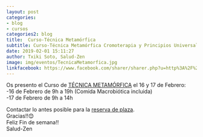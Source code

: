 ```yaml
---
layout: post
categories:
- blog
- cursos
categories2: blog
title:  Curso-Técnica Metamórfica
subtitle: Curso-Técnica Metamórfica Cromoterapia y Principios Universales Integrados
date: 2019-02-01 15:11:27
author: Txiki Soto, Salud-Zen
image: img/eventos/TecnicaMetamorfica.jpg
linkfacebook: https://www.facebook.com/sharer/sharer.php?u=http%3A%2F%2Fwww.salud-zen.com%2Fblog%2F2019%2F02%2F01%2Fcurso-tecnica-metamorfica.html&amp;src=sdkpreparse
---
```


Os presento el Curso de [TÉCNICA METAMÓRFICA][curso] el 16 y 17 de Febrero:  
  -16 de Febrero de 9h a 19h (Comida Macrobiótica incluida)  
  -17 de Febrero de 9h a 14h  

Contactar lo antes posible para la <a href="mailto:estilodevida@salud-zen.com?Subject=Curso Técnica Metamórfica-Reserva de Plaza&body=%0A%0A Me gustaría reservar una plaza para el curso de Técnica Metamórfica Cromoterapia y Principios Universales Integrados (16,17 Febrero'19). Mis datos Personales son:%0A%0A   -Nombre:%0A%0A   -Apellidos:%0A%0A   -Fecha de nacimiento:%0A%0A   -Teléfono:%0A%0A    -Correo Electrónico:%0A%0A">reserva de plaza</a>.   
Gracias!!😊  
Feliz Fin de semana!!  
Salud-Zen

[curso]:{{site.url}}{{site.baseurl}}/evento/2019/02/16/curso-tecnica-metamorfica.html
